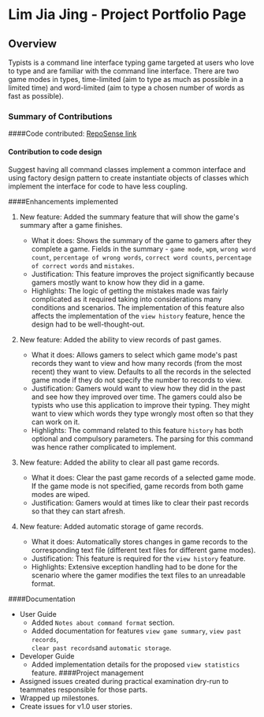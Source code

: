 # Lim Jia Jing - Project Portfolio Page

## Overview
Typists is a command line interface typing game targeted at users who love to type and are 
familiar with the command line interface. There are two game modes in types, time-limited 
(aim to type as much as possible in a limited time) and word-limited (aim to type a chosen 
number of words as fast as possible).

### Summary of Contributions
####Code contributed: [RepoSense link](https://nus-cs2113-ay2122s1.github.io/tp-dashboard/#breakdown=true&search=limjiajing)

#### Contribution to code design
Suggest having all command classes implement a common interface and using factory 
design pattern to create instantiate objects of classes which implement the interface 
for code to have less coupling.

####Enhancements implemented
1. New feature: Added the summary feature that will show the game's summary after a game finishes.
   * What it does: Shows the summary of the game to gamers after they complete a game. 
   Fields in the summary -
     `game mode`, `wpm`, `wrong word count`, `percentage of wrong words`, `correct word counts`,
     `percentage of correct words` and `mistakes`.
   * Justification: This feature improves the project significantly because gamers mostly 
   want to know how they did in a game. 
   * Highlights: The logic of getting the mistakes made was fairly complicated as it required taking into
   considerations many conditions and scenarios. The implementation of this feature also affects the implementation 
   of the `view history` feature, hence the design had to be well-thought-out. 

2. New feature: Added the ability to view records of past games.
    * What it does: Allows gamers to select which game mode's past records they want to view 
   and how many records (from the most recent) they want to view. Defaults to 
   all the records in the selected game mode if they do not specify the number to records to view.
    * Justification: Gamers would want to view how they did in the past and see how they improved over time. 
   The gamers could also be typists who use this application to improve their typing. They might want to view 
   which words they type wrongly most often so that they can work on it.
    * Highlights: The command related to this feature `history` has both optional and compulsory parameters. The parsing
   for this command was hence rather complicated to implement.

3. New feature: Added the ability to clear all past game records.
    * What it does: Clear the past game records of a selected game mode. If the game mode is
   not specified, game records from both game modes are wiped.
    * Justification: Gamers would at times like to clear their past records so that they can start afresh.

4. New feature: Added automatic storage of game records.
    * What it does: Automatically stores changes in game records to the corresponding text file 
   (different text files for different game modes). 
    * Justification: This feature is required for the `view history` feature.
    * Highlights: Extensive exception handling had to be done for the scenario where 
    the gamer modifies the text files to an unreadable format.

####Documentation
* User Guide
  * Added `Notes about command format` section.  
  * Added documentation for features `view game summary`, `view past records`,  
  `clear past records`and `automatic storage`.
* Developer Guide
  * Added implementation details for the proposed `view statistics` feature.
####Project management
* Assigned issues created during practical examination dry-run to teammates responsible for those parts.
* Wrapped up milestones.
* Create issues for v1.0 user stories.

